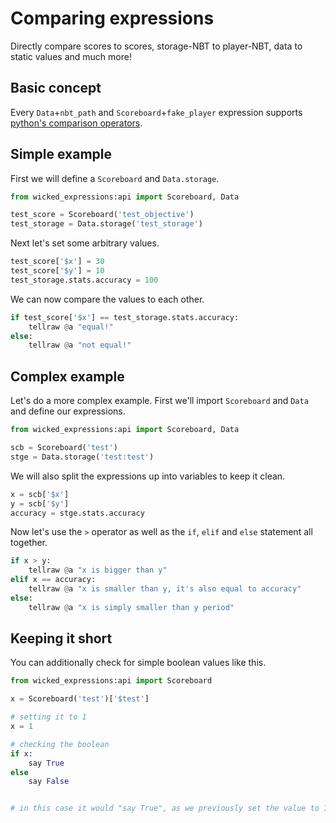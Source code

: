 # Comparing expressions

Directly compare scores to scores, storage-NBT to player-NBT, data to static values and much more!


## Basic concept

Every `Data`+`nbt_path` and `Scoreboard`+`fake_player` expression supports [python's comparison operators](https://www.w3schools.com/python/gloss_python_comparison_operators.asp).


## Simple example

First we will define a `Scoreboard` and `Data.storage`.

```py
from wicked_expressions:api import Scoreboard, Data

test_score = Scoreboard('test_objective')
test_storage = Data.storage('test_storage')
```

Next let's set some arbitrary values.

```py
test_score['$x'] = 30
test_score['$y'] = 10
test_storage.stats.accuracy = 100
```

We can now compare the values to each other.

```py
if test_score['$x'] == test_storage.stats.accuracy:
    tellraw @a "equal!"
else:
    tellraw @a "not equal!"
```

## Complex example

Let's do a more complex example. First we'll import `Scoreboard` and `Data` and define our expressions.

```py
from wicked_expressions:api import Scoreboard, Data

scb = Scoreboard('test')
stge = Data.storage('test:test')
```

We will also split the expressions up into variables to keep it clean.

```py
x = scb['$x']
y = scb['$y']
accuracy = stge.stats.accuracy
```

Now let's use the `>` operator as well as the `if`, `elif` and `else` statement all together.

```py
if x > y:
    tellraw @a "x is bigger than y"
elif x == accuracy:
    tellraw @a "x is smaller than y, it's also equal to accuracy"
else:
    tellraw @a "x is simply smaller than y period"
```


## Keeping it short


You can additionally check for simple boolean values like this.

```py
from wicked_expressions:api import Scoreboard

x = Scoreboard('test')['$test']

# setting it to 1
x = 1

# checking the boolean
if x:
    say True
else
    say False


# in this case it would "say True", as we previously set the value to 1
```



